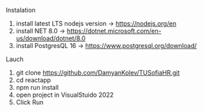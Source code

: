 Instalation
1) install latest LTS nodejs version -> https://nodejs.org/en
2) install NET 8.0 -> https://dotnet.microsoft.com/en-us/download/dotnet/8.0
3) install PostgresQL 16 -> https://www.postgresql.org/download/

Lauch
1) git clone https://github.com/DamyanKolev/TUSofiaHR.git
2) cd reactapp
3) npm run install
4) open project in VisualStuido 2022
5)  Click Run
